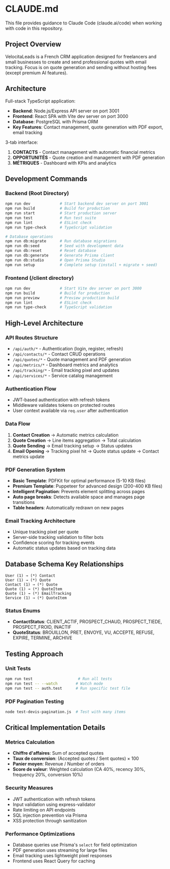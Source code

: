 # CLAUDE.md

This file provides guidance to Claude Code (claude.ai/code) when working with code in this repository.

## Project Overview

VelocitaLeads is a French CRM application designed for freelancers and small businesses to create and send professional quotes with email tracking. Focus is on quote generation and sending without hosting fees (except premium AI features).

## Architecture

Full-stack TypeScript application:
- **Backend**: Node.js/Express API server on port 3001
- **Frontend**: React SPA with Vite dev server on port 3000
- **Database**: PostgreSQL with Prisma ORM
- **Key Features**: Contact management, quote generation with PDF export, email tracking

3-tab interface:
1. **CONTACTS** - Contact management with automatic financial metrics
2. **OPPORTUNITÉS** - Quote creation and management with PDF generation
3. **MÉTRIQUES** - Dashboard with KPIs and analytics

## Development Commands

### Backend (Root Directory)
```bash
npm run dev             # Start backend dev server on port 3001
npm run build           # Build for production
npm run start           # Start production server
npm run test            # Run test suite
npm run lint            # ESLint check
npm run type-check      # TypeScript validation

# Database operations
npm run db:migrate      # Run database migrations
npm run db:seed         # Seed with development data
npm run db:reset        # Reset database
npm run db:generate     # Generate Prisma client
npm run db:studio       # Open Prisma Studio
npm run setup           # Complete setup (install + migrate + seed)
```

### Frontend (/client directory)
```bash
npm run dev             # Start Vite dev server on port 3000
npm run build           # Build for production
npm run preview         # Preview production build
npm run lint            # ESLint check
npm run type-check      # TypeScript validation
```

## High-Level Architecture

### API Routes Structure
- `/api/auth/*` - Authentication (login, register, refresh)
- `/api/contacts/*` - Contact CRUD operations
- `/api/quotes/*` - Quote management and PDF generation
- `/api/metrics/*` - Dashboard metrics and analytics
- `/api/tracking/*` - Email tracking pixel and updates
- `/api/services/*` - Service catalog management

### Authentication Flow
- JWT-based authentication with refresh tokens
- Middleware validates tokens on protected routes
- User context available via `req.user` after authentication

### Data Flow
1. **Contact Creation** → Automatic metrics calculation
2. **Quote Creation** → Line items aggregation → Total calculation
3. **Quote Sending** → Email tracking setup → Status updates
4. **Email Opening** → Tracking pixel hit → Quote status update → Contact metrics update

### PDF Generation System
- **Basic Template**: PDFKit for optimal performance (5-10 KB files)
- **Premium Template**: Puppeteer for advanced design (200-400 KB files)
- **Intelligent Pagination**: Prevents element splitting across pages
- **Auto page breaks**: Detects available space and manages page transitions
- **Table headers**: Automatically redrawn on new pages

### Email Tracking Architecture
- Unique tracking pixel per quote
- Server-side tracking validation to filter bots
- Confidence scoring for tracking events
- Automatic status updates based on tracking data

## Database Schema Key Relationships

```
User (1) → (*) Contact
User (1) → (*) Quote
Contact (1) → (*) Quote
Quote (1) → (*) QuoteItem
Quote (1) → (*) EmailTracking
Service (1) → (*) QuoteItem
```

### Status Enums
- **ContactStatus**: CLIENT_ACTIF, PROSPECT_CHAUD, PROSPECT_TIEDE, PROSPECT_FROID, INACTIF
- **QuoteStatus**: BROUILLON, PRET, ENVOYE, VU, ACCEPTE, REFUSE, EXPIRE, TERMINE, ARCHIVE

## Testing Approach

### Unit Tests
```bash
npm run test                    # Run all tests
npm run test -- --watch        # Watch mode
npm run test -- auth.test      # Run specific test file
```

### PDF Pagination Testing
```bash
node test-devis-pagination.js  # Test with many items
```

## Critical Implementation Details

### Metrics Calculation
- **Chiffre d'affaires**: Sum of accepted quotes
- **Taux de conversion**: (Accepted quotes / Sent quotes) × 100
- **Panier moyen**: Revenue / Number of orders
- **Score de valeur**: Weighted calculation (CA 40%, recency 30%, frequency 20%, conversion 10%)

### Security Measures
- JWT authentication with refresh tokens
- Input validation using express-validator
- Rate limiting on API endpoints
- SQL injection prevention via Prisma
- XSS protection through sanitization

### Performance Optimizations
- Database queries use Prisma's `select` for field optimization
- PDF generation uses streaming for large files
- Email tracking uses lightweight pixel responses
- Frontend uses React Query for caching